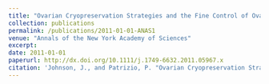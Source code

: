 ```yaml
---
title: "Ovarian Cryopreservation Strategies and the Fine Control of Ovarian Follicle Development"
collection: publications
permalink: /publications/2011-01-01-ANAS1
venue: "Annals of the New York Academy of Sciences"
excerpt:
date: 2011-01-01
paperurl: http://dx.doi.org/10.1111/j.1749-6632.2011.05967.x
citation: 'Johnson, J., and Patrizio, P. "Ovarian Cryopreservation Strategies and the Fine Control of Ovarian Follicle Development." <i>JAnnals of the New York Academy of Sciences</i>. 1221, 40-6.'
---
```


